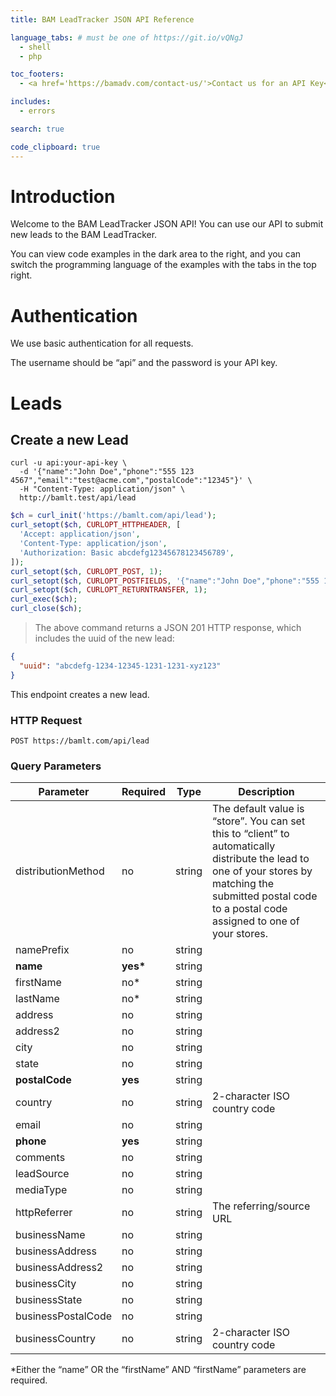 ```yaml
---
title: BAM LeadTracker JSON API Reference

language_tabs: # must be one of https://git.io/vQNgJ
  - shell
  - php

toc_footers:
  - <a href='https://bamadv.com/contact-us/'>Contact us for an API Key</a>

includes:
  - errors

search: true

code_clipboard: true
---
```


# Introduction

Welcome to the BAM LeadTracker JSON API! You can use our API to submit new leads to the BAM LeadTracker.

You can view code examples in the dark area to the right, and you can switch the programming language of the examples with the tabs in the top right.

# Authentication

We use basic authentication for all requests.

The username should be “api” and the password is your API key.

# Leads

## Create a new Lead

```shell
curl -u api:your-api-key \
  -d '{"name":"John Doe","phone":"555 123 4567","email":"test@acme.com","postalCode":"12345"}' \
  -H "Content-Type: application/json" \ 
  http://bamlt.test/api/lead
```

```php
$ch = curl_init('https://bamlt.com/api/lead');
curl_setopt($ch, CURLOPT_HTTPHEADER, [
  'Accept: application/json',
  'Content-Type: application/json',
  'Authorization: Basic abcdefg12345678123456789',
]);
curl_setopt($ch, CURLOPT_POST, 1);
curl_setopt($ch, CURLOPT_POSTFIELDS, '{"name":"John Doe","phone":"555 123 4567","email":"test@acme.com","postalCode":"12345"}');
curl_setopt($ch, CURLOPT_RETURNTRANSFER, 1);
curl_exec($ch);
curl_close($ch);
```

> The above command returns a JSON 201 HTTP response, which includes the uuid of the new lead:

```json
{
  "uuid": "abcdefg-1234-12345-1231-1231-xyz123"
}
```

This endpoint creates a new lead.

### HTTP Request

`POST https://bamlt.com/api/lead`

### Query Parameters

Parameter | Required | Type | Description
--------- | -------- | ---- | -----------
distributionMethod | no | string | The default value is “store”. You can set this to “client” to automatically distribute the lead to one of your stores by matching the submitted postal code to a postal code assigned to one of your stores.
namePrefix | no | string | 
<b>name</b> | <b>yes*</b> | string | 
firstName | no* | string | 
lastName | no* | string | 
address | no | string | 
address2 | no | string | 
city | no | string | 
state | no | string | 
<b>postalCode</b> | <b>yes</b> | string | 
country | no | string | 2-character ISO country code
email | no | string | 
<b>phone</b> | <b>yes</b> | string | 
comments | no | string | 
leadSource | no | string | 
mediaType | no | string | 
httpReferrer | no | string | The referring/source URL
businessName | no | string | 
businessAddress | no | string | 
businessAddress2 | no | string | 
businessCity | no | string | 
businessState | no | string | 
businessPostalCode | no | string | 
businessCountry | no | string | 2-character ISO country code

*Either the “name” OR the “firstName” AND “firstName” parameters are required.
